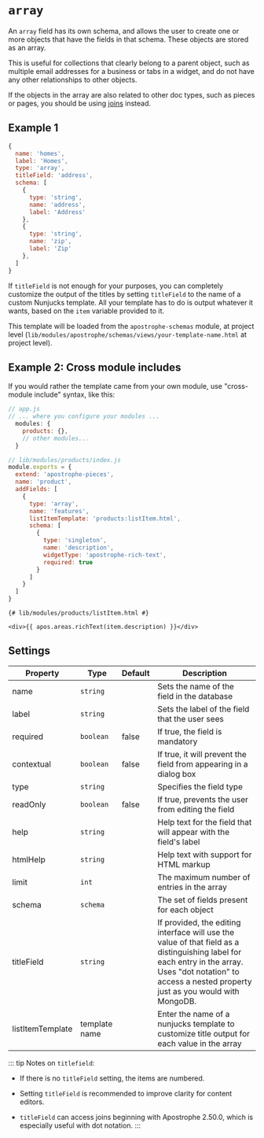 # `array`

An `array` field has its own schema, and allows the user to create one or more objects that have the fields in that schema. These objects are stored as an array.

This is useful for collections that clearly belong to a parent object, such as multiple email addresses for a business or tabs in a widget, and do not have any other relationships to other objects.

If the objects in the array are also related to other doc types, such as pieces or pages, you should be using [joins](joinByOne.md) instead.

## Example 1

```javascript
{
  name: 'homes',
  label: 'Homes',
  type: 'array',
  titleField: 'address',
  schema: [
    {
      type: 'string',
      name: 'address',
      label: 'Address'
    },
    {
      type: 'string',
      name: 'zip',
      label: 'Zip'
    },
  ]
}
```

If `titleField` is not enough for your purposes, you can completely customize the output of the titles by setting `titleField` to the name of a custom Nunjucks template. All your template has to do is output whatever it wants, based on the `item` variable provided to it.

This template will be loaded from the `apostrophe-schemas` module, at project level \(`lib/modules/apostrophe/schemas/views/your-template-name.html` at project level\).

## Example 2: Cross module includes

If you would rather the template came from your own module, use "cross-module include" syntax, like this:

```javascript
// app.js
// ... where you configure your modules ...
  modules: {
    products: {},
    // other modules...
  }
```

```javascript
// lib/modules/products/index.js
module.exports = {
  extend: 'apostrophe-pieces',
  name: 'product',
  addFields: [
    {
      type: 'array',
      name: 'features',
      listItemTemplate: 'products:listItem.html',
      schema: [
        {
          type: 'singleton',
          name: 'description',
          widgetType: 'apostrophe-rich-text',
          required: true
        }
      ]
    }
  ]
}
```

```markup
{# lib/modules/products/listItem.html #}

<div>{{ apos.areas.richText(item.description) }}</div>
```

## Settings

|  Property | Type   | Default | Description |
|---|---|---|---|
|name | `string` | | Sets the name of the field in the database |
|label | `string` | | Sets the label of the field that the user sees |
|required | `boolean` | false | If true, the field is mandatory |
|contextual | `boolean` | false | If true, it will prevent the field from appearing in a dialog box |
|type | `string` | | Specifies the field type |
|readOnly | `boolean` | false | If true, prevents the user from editing the field |
|help | `string` | | Help text for the field that will appear with the field's label |
|htmlHelp | `string` | | Help text with support for HTML markup | universal |
|limit | `int` |  | The maximum number of entries in the array |
|schema | `schema` | | The set of fields present for each object |
|titleField | `string` |  | If provided, the editing interface will use the value of that field as a distinguishing label for each entry in the array. Uses "dot notation" to access a nested property just as you would with MongoDB. |
|listItemTemplate | template name |  | Enter the name of a nunjucks template to customize title output for each value in the array |

::: tip
Notes on `titlefield`:
* If there is no `titleField` setting, the items are numbered.

* Setting `titleField` is recommended to improve clarity for content editors.

* `titleField` can access joins beginning with Apostrophe 2.50.0, which is especially useful with dot notation.
:::
